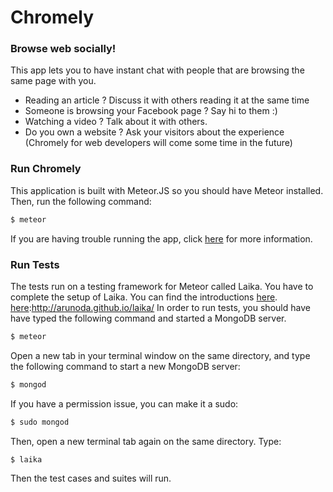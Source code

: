 Chromely
========

### Browse web socially!

This app lets you to have instant chat with people that are browsing the same page with you.

 - Reading an article ? Discuss it with others reading it at the same time
 - Someone is browsing your Facebook page ? Say hi to them :)
 - Watching a video ? Talk about it with others.
 - Do you own a website ? Ask your visitors about the experience (Chromely for web developers will come some time in the future)


### Run Chromely

This application is built with Meteor.JS so you should have Meteor installed. Then, run the following command:
```sh
$ meteor
```
If you are having trouble running the app, click [here] for more information.

[here]:https://www.meteor.com/install


### Run Tests

The tests run on a testing framework for Meteor called Laika. You have to complete the setup of Laika. You can find the introductions [here].
[here]:http://arunoda.github.io/laika/
In order to run tests, you should have have typed the following command and started a MongoDB server.
```sh
$ meteor
```
Open a new tab in your terminal window on the same directory, and type the following command to start a new MongoDB server:
```sh
$ mongod
```
If you have a permission issue, you can make it a sudo:
```sh
$ sudo mongod
```
Then, open a new terminal tab again on the same directory. Type:
```sh
$ laika
```
Then the test cases and suites will run.
